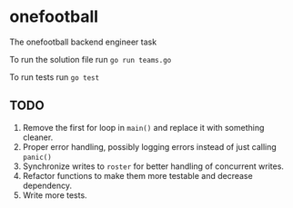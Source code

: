 onefootball
===============
The onefootball backend engineer task

To run the solution file run `go run teams.go`

To run tests run `go test`

TODO
------

1. Remove the first for loop in `main()` and replace it with something cleaner.
2. Proper error handling, possibly logging errors instead of just calling `panic()`
3. Synchronize writes to `roster` for better handling of concurrent writes.
4. Refactor functions to make them more testable and decrease dependency.
5. Write more tests.
